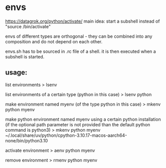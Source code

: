 # envs

https://datagrok.org/python/activate/
main idea: start a subshell instead of "source <env path>/bin/activate"

envs of different types are orthogonal - they can be combined into any
composition and do not depend on each other.

envs.sh has to be sourced in .rc file of a shell. 
it is then executed when a subshell is started.

## usage:

list environments
    > lsenv

list environments of a certain type (python in this case)
    > lsenv python

make environment named myenv (of the type python in this case)
    > mkenv python myenv

make python environment named myenv using a certain python installation
(if the optional path parameter is not provided than the default python command is python3)
    > mkenv python myenv ~/.local/share/uv/python/cpython-3.10.17-macos-aarch64-none/bin/python3.10

activate environment
    > aenv python myenv

remove environment
    > rmenv python myenv

